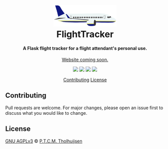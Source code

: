 <h1 align="center">
    <br>
    <a href="https://github.com/mandjevant/flightTracker"><img src="app/static/images/Airplane_animation.png?raw=true" alt="FlightTracker" width="200"></a>
    <br>
    FlightTracker
    <br>
</h1>

<h4 align="center">A Flask flight tracker for a flight attendant's personal use.</h4>

<p align="center">
    <a href="https://github.com/mandjevant/flightTracker">Website coming soon.</a>
</p>

<p align="center">
    <a href="https://www.codacy.com/gh/mandjevant/flightTracker/dashboard?utm_source=github.com&amp;utm_medium=referral&amp;utm_content=mandjevant/flightTracker&amp;utm_campaign=Badge_Grade" alt="Codacy Badge" ><img src="https://app.codacy.com/project/badge/Grade/8459d94a76294c16a118b24401fec238" /></a>
    <a href="https://gitHub.com/mandjevant/flightTracker/issues/" alt="GitHub issues" ><img src="https://img.shields.io/github/issues/mandjevant/flightTracker.svg" /></a>
	<a href="https://gitHub.com/mandjevant/flightTracker/pull/" alt="GitHub pull-requests" ><img src="https://img.shields.io/github/issues-pr/mandjevant/flightTracker.svg" /></a>
	<a href="http://perso.crans.org/besson/LICENSE.html" alt="GPLv3 license" ><img src="https://img.shields.io/badge/License-AGPLv3-blue.svg" /></a>
</p>

<p align="center">
    <a href="#contributing">Contributing</a>
    <a href="#license">License</a>
</p>

## Contributing

Pull requests are welcome. For major changes, please open an issue first to discuss what you would like to change.

## License
[GNU AGPLv3](https://choosealicense.com/licenses/agpl-3.0/) © [P.T.C.M. Tholhuijsen](https://github.com/mandjevant)

